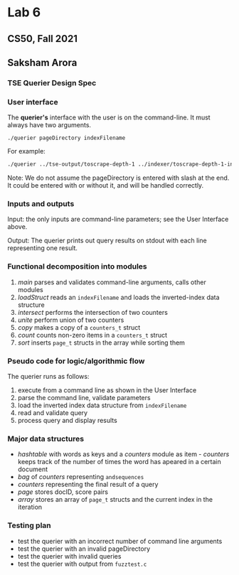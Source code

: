 # Lab 6
## CS50, Fall 2021
## Saksham Arora
### TSE Querier Design Spec
### User interface

The **querier's** interface with the user is on the command-line. It must always have two arguments.

```
./querier pageDirectory indexFilename
```

For example:

```bash
./querier ../tse-output/toscrape-depth-1 ../indexer/toscrape-depth-1-index
```

Note: We do not assume the pageDirectory is entered with slash at the end. It could be entered with or without it, and will be handled correctly.

### Inputs and outputs

Input: the only inputs are command-line parameters; see the User Interface above.

Output: The querier prints out query results on stdout with each line representing one result.

### Functional decomposition into modules

1. *main* parses and validates command-line arguments, calls other modules 
2. *loadStruct* reads an `indexFilename` and loads the inverted-index data structure
3. *intersect* performs the intersection of two counters
4. *unite* perform union of two counters
5. *copy* makes a copy of a `counters_t` struct
6. *count* counts non-zero items in a `counters_t` struct
7. *sort* inserts `page_t` structs in the array while sorting them

### Pseudo code for logic/algorithmic flow

The querier runs as follows:

1. execute from a command line as shown in the User Interface
2. parse the command line, validate parameters
3. load the inverted index data structure from `indexFilename`
4. read and validate query
5. process query and display results

### Major data structures

* *hashtable* with words as keys and a *counters* module as item - *counters* keeps track of the number of times the word has apeared in a certain document
* *bag* of *counters* representing `andsequences`
* *counters* representing the final result of a query
* *page* stores docID, score pairs
* *array* stores an array of `page_t` structs and the current index in the iteration

### Testing plan
* test the querier with an incorrect number of command line arguments
* test the querier with an invalid pageDirectory
* test the querier with invalid queries
* test the querier with output from `fuzztest.c`
